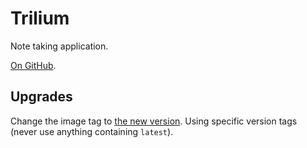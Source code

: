 # Trilium

Note taking application.

[On GitHub](https://github.com/zadam/trilium).

## Upgrades

Change the image tag to [the new version](https://hub.docker.com/r/zadam/trilium/tags). Using specific version tags (never use anything containing `latest`).
